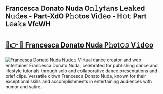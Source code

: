## Francesca Donato Nuda O𝚗𝚕yf𝚊ns L𝚎a𝚔ed N𝚞𝚍es - Part-XdO P𝚑𝚘tos Vi𝚍𝚎o - H𝚘𝚝 Part L𝚎a𝚔s VfcWH

# <h2><a href="http://kf3z1tz.oniu.top/?m=Francesca+Donato+Nuda">🔗👉 🔴 Francesca Donato Nuda P𝚑ot𝚘𝚜 V𝚒d𝚎o</a></h2>

[![Francesca Donato Nuda Nu𝚍e𝚜](https://i.imgur.com/0qMVB7G.gif)](http://kf3z1tz.oniu.top/?m=Francesca+Donato+Nuda)
Virtual dance creator and web entertainer Francesca Donato Nuda, celebrated for publishing dance and lifestyle tutorials through solo and collaborative dance presentations and brief clips. Versatile clown Francesca Donato Nuda, known for their exceptional skills and accomplishments in entertaining audiences with humor and satire.  
